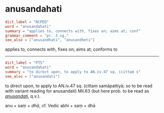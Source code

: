 # anusandahati

``` toml
dict_label = "NCPED"
word = "anusandahati"
summary = "applies to, connects with, fixes on; aims at; conf"
grammar_comment = "pr. 3 sg."
see_also = ["anusandhati", "anusandheti"]
```

applies to, connects with, fixes on; aims at; conforms to

--------------------

``` toml
dict_label = "PTS"
word = "anusandahati"
summary = "to direct upon, to apply to AN.iv.47 sq. (cittaṃ s"
see_also = ["anusandati"]
```

to direct upon, to apply to AN.iv.47 sq. (cittaṃ samāpattiyā; so to be read with variant reading for anusandati) Mil.63 (but here prob. to be read as *[anusandati](anusandati.md)*, q.v.).

anu \+ saṃ \+ *dhā*, cf. Vedic abhi \+ saṃ \+ dhā


